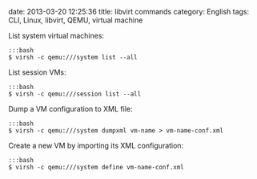 date: 2013-03-20 12:25:36
title: libvirt commands
category: English
tags: CLI, Linux, libvirt, QEMU, virtual machine

List system virtual machines:

    :::bash
    $ virsh -c qemu:///system list --all

List session VMs:

    :::bash
    $ virsh -c qemu:///session list --all

Dump a VM configuration to XML file:

    :::bash
    $ virsh -c qemu:///system dumpxml vm-name > vm-name-conf.xml

Create a new VM by importing its XML configuration:

    :::bash
    $ virsh -c qemu:///system define vm-name-conf.xml

